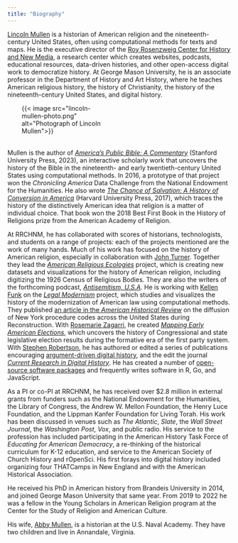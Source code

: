 ```yaml
---
title: "Biography"
---
```


[Lincoln Mullen](https://lincolnmullen.com) is a historian of American religion
and the nineteenth-century United States, often using computational methods for
texts and maps. He is the executive director of the
[Roy Rosenzweig Center for History and New Media](https://rrchnm.org/), a
research center which creates websites, podcasts, educational resources,
data-driven histories, and other open-access digital work to democratize
history. At George Mason University, he is an associate professor in the
Department of History and Art History, where he teaches American religious
history, the history of Christianity, the history of the nineteenth-century
United States, and digital history.

<div style="max-width:38%; margin-left: 2rem; margin-bottom: 2rem;" class="float-end img-thumbnail bio-img">{{< image src="lincoln-mullen-photo.png" alt="Photograph of Lincoln Mullen">}}</div>

Mullen is the author of
[_America’s Public Bible: A Commentary_](https://americaspublicbible.org/)
(Stanford University Press, 2023), an interactive scholarly work that uncovers
the history of the Bible in the nineteenth- and early twentieth-century United
States using computational methods. In 2016, a prototype of that project won the
_Chronicling America_ Data Challenge from the National Endowment for the
Humanities. He also wrote
[_The Chance of Salvation: A History of Conversion in America_](http://www.hup.harvard.edu/catalog.php?isbn=9780674975620)
(Harvard University Press, 2017), which traces the history of the distinctively
American idea that religion is a matter of individual choice. That book won the
2018 Best First Book in the History of Religions prize from the American Academy
of Religion.

At RRCHNM, he has collaborated with scores of historians, technologists, and
students on a range of projects: each of the projects mentioned are the work of
many hands. Much of his work has focused on the history of American religion,
especially in collaboration with [John Turner](http://johngturner.com). Together
they lead the [_American Religious Ecologies_](https://religiousecologies.org)
project, which is creating new datasets and visualizations for the history of
American religion, including digitizing the 1926 Census of Religious Bodies.
They are also the writers of the forthcoming podcast,
[_Antisemitism, U.S.A_](https://www.r2studios.org/show/Antisemitism-USA/). He is
working with [Kellen Funk](https://kellenfunk.org) on the
[_Legal Modernism_](https://legalmodernism.org) project, which studies and
visualizes the history of the modernization of American law using computational
methods. They published
[an article in the _American Historical Review_](https://doi.org/10.1093/ahr/123.1.132)
on the diffusion of New York procedure codes across the United States during
Reconstruction. With
[Rosemarie Zagarri](https://historyarthistory.gmu.edu/people/rzagarri), he
created
[_Mapping Early American Elections_](https://earlyamericanelections.org), which
uncovers the history of Congressional and state legislative election results
during the formative era of the first party system. With
[Stephen Robertson](https://drstephenrobertson.com), he has authored or edited a
series of publications encouraging
[argument-driven digital history](https://model-articles.rrchnm.org), and the
edit the journal
[_Current Research in Digital History_](https://crdh.rrchnm.org). He has created
a number of [open-source software packages](https://github.com/lmullen) and
frequently writes software in R, Go, and JavaScript.

As a PI or co-PI at RRCHNM, he has received over $2.8 million in external grants
from funders such as the National Endowment for the Humanities, the Library of
Congress, the Andrew W. Mellon Foundation, the Henry Luce Foundation, and the
Lippman Kanfer Foundation for Living Torah. His work has been discussed in
venues such as _The Atlantic_, _Slate_, the _Wall Street Journal_, the
_Washington Post_, _Vox_, and public radio. His service to the profession has
included participating in the American History Task Force of _Educating for
American Democracy_, a re-thinking of the historical curriculum for K-12
education, and service to the American Society of Church History and rOpenSci.
His first forays into digital history included organizing four THATCamps in New
England and with the American Historical Association.

He received his PhD in American history from Brandeis University in 2014, and
joined George Mason University that same year. From 2019 to 2022 he was a fellow
in the Young Scholars in American Religion program at the Center for the Study
of Religion and American Culture.

His wife, [Abby Mullen](https://abbymullen.org), is a historian at the U.S.
Naval Academy. They have two children and live in Annandale, Virginia.
